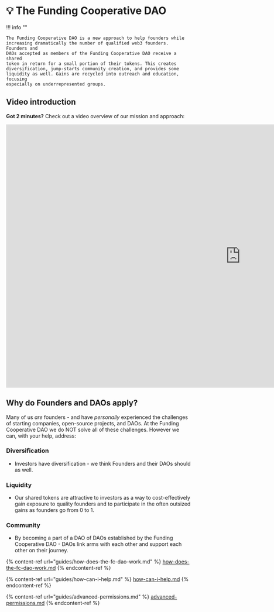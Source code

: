 # 💡 The Funding Cooperative DAO

!!! info ""

    The Funding Cooperative DAO is a new approach to help founders while
    increasing dramatically the number of qualified web3 founders. Founders and
    DAOs accepted as members of the Funding Cooperative DAO receive a shared
    token in return for a small portion of their tokens. This creates
    diversification, jump-starts community creation, and provides some
    liquidity as well. Gains are recycled into outreach and education, focusing
    especially on underrepresented groups.

## Video introduction

**Got 2 minutes?** Check out a video overview of our mission and approach:

<div class="video-wrapper">
  <iframe width="1280" height="720" src="https://www.youtube.com/embed/pKkORzVEQ9s" frameborder="0" allowfullscreen></iframe>
</div>

## Why do Founders and DAOs apply?

Many of us _are_ founders - and have _personally_ experienced the challenges of
starting companies, open-source projects, and DAOs. At the Funding Cooperative
DAO we do NOT solve all of these challenges. However we can, with your help,
address:

### Diversification

- Investors have diversification - we think Founders and their DAOs should as well.

### Liquidity

- Our shared tokens are attractive to investors as a way to cost-effectively
  gain exposure to quality founders and to participate in the often outsized
  gains as founders go from 0 to 1.

### Community

- By becoming a part of a DAO of DAOs established by the Funding Cooperative
  DAO - DAOs link arms with each other and support each other on their
  journey.

{% content-ref url="guides/how-does-the-fc-dao-work.md" %}
[how-does-the-fc-dao-work.md](guides/how-does-the-fc-dao-work.md)
{% endcontent-ref %}

{% content-ref url="guides/how-can-i-help.md" %}
[how-can-i-help.md](guides/how-can-i-help.md)
{% endcontent-ref %}

{% content-ref url="guides/advanced-permissions.md" %}
[advanced-permissions.md](guides/advanced-permissions.md)
{% endcontent-ref %}
